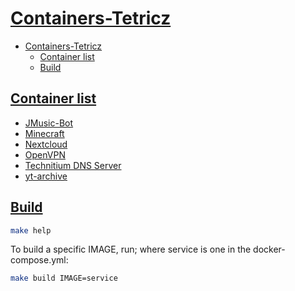 # [Containers-Tetricz](#containers-tetricz)

- [Containers-Tetricz](#containers-tetricz)
  - [Container list](#container-list)
  - [Build](#build)

## [Container list](#container-list)

- [JMusic-Bot](jmusic-bot/)
- [Minecraft](minecraft/)
- [Nextcloud](nextcloud/)
- [OpenVPN](openvpn/)
- [Technitium DNS Server](technitium/)
- [yt-archive](yt-archive/)

## [Build](#build)

```bash
make help
```

To build a specific IMAGE, run; where service is one in the docker-compose.yml:

```bash
make build IMAGE=service
```

